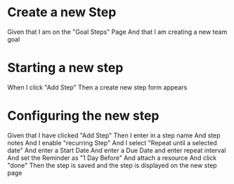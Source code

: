 # Create a new Step
Given that I am on the "Goal Steps" Page
And that I am creating a new team goal

###

# Starting a new step

When I click "Add Step"
Then a create new step form appears

###

# Configuring the new step

Given that I have clicked "Add Step"
Then I enter in a step name
And step notes
And I enable "recurring Step"
And I select "Repeat until a selected date"
And enter a Start Date
And enter a Due Date
and enter repeat interval
And set the Reminder as "1 Day Before"
And attach a resource
And click "done"
Then the step is saved
and the step is displayed on the new step page

###

